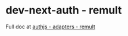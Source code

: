# dev-next-auth - remult

Full doc at [authjs - adapters - remult](https://authjs.dev/getting-started/adapters/remult)
